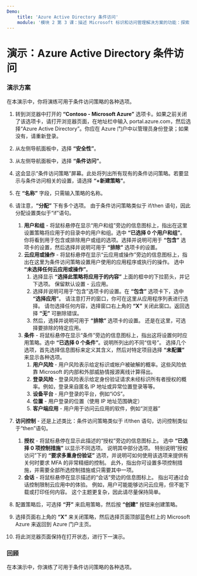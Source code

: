 ```yaml
---
Demo:
    title: 'Azure Active Directory 条件访问'
    module: '模块 2 第 3 课：描述 Microsoft 标识和访问管理解决方案的功能：探索 Azure AD 的访问管理功能'
---
```



# 演示：Azure Active Directory 条件访问

### 演示方案
在本演示中，你将演练可用于条件访问策略的各种选项。

1. 转到浏览器中打开的 **“Contoso - Microsoft Azure”** 选项卡。如果之前关闭了该选项卡，请打开浏览器页面，在地址栏中输入 portal.azure.com，然后选择“Azure Active Directory”。你应在 Azure 门户中以管理员身份登录；如果没有，请重新登录。

1. 从左侧导航面板中，选择 **“安全性”**。

1. 从左侧导航面板中，选择 **“条件访问”**。

1. 这会显示“条件访问策略”屏幕。此处将列出所有现有的条件访问策略。若要显示与条件访问相关的设置，请选择 **“+新建策略”**。

1. 在 **“名称”** 字段，只需输入策略的名称。

1. 请注意，**“分配”** 下有多个选项。  由于条件访问策略类似于 if/then 语句，因此分配设置类似于“if”语句。
    1. **用户和组** - 将鼠标悬停在显示“用户和组”旁边的信息图标上，指出在这里设置策略将应用于的目录中的用户和组。选中 **“已选择 0 个用户和组”**。  你将看到用于包含或排除用户或组的选项。选择并说明可用于 **“包含”** 选项卡的设置，然后选择并说明可用于 **“排除”** 选项卡的设置。
    1. **云应用或操作** - 将鼠标悬停在显示“云应用或操作”旁边的信息图标上，指出在这里为条件访问策略设置用户使用的应用程序或执行的操作。  选中 **“未选择任何云应用或操作”**。
        1. 选择显示 **“选择此策略将应用于的内容”** 上面的框中的下拉箭头，并记下选项。  保留默认设置 - 云应用。
        1. 选择并说明可用于“包含”选项卡的设置。在 **“包含”** 选项卡下，选中 **“选择应用”**。  请注意打开的窗口，你可在这里从应用程序列表进行选择。  请勿选择任何内容，选择窗口右上角的 **“X”** 关闭此窗口。返回选择 **“无”** 可删除错误。
        1. 然后，选择并说明可用于 **“排除”** 选项卡的设置。  还是在这里，可选择要排除的特定应用。
    1. **条件** - 将鼠标悬停在显示“条件”旁边的信息图标上，指出这将设置何时应用策略。选中 **“已选择 0 个条件”**。说明所列出的不同“信号”。   选择几个选项，首先选择信息图标来定义其含义，然后对特定项目选择 **“未配置”** 来显示各种选项。
        1. **用户风险** - 用户风险表示给定标识或帐户被破解的概率。这些风险依靠 Microsoft 的内部和外部威胁情报源离线计算得出。
        1. **登录风险** - 登录风险表示给定身份验证请求未经标识所有者授权的概率。例如，登录来自匿名 IP 地址或异常位置登录等等。
        1. **设备平台** - 用户登录的平台，例如“iOS”。
        1. **位置** - 用户登录的位置（使用 IP 地址范围确定）
        1. **客户端应用** - 用户用于访问云应用的软件，例如“浏览器”

1. **访问控制** - 还是上述类比：条件访问策略类似于 if/then 语句，访问控制类似于“then”语句。
    1. **授权** - 将鼠标悬停在显示此描述的“授权”旁边的信息图标上。  选中 **“已选择 0 项控制措施”** 以显示不同选项。  说明其中部分选项。  特别说明“授权访问”下的 **“要求多重身份验证”** 选项，并说明可如何使用该选项来提供有关何时要求 MFA 的非常精细的控制。   此外，指出你可设置多项控制措施，并需要全部所选控制措施或只需要其中一项。
    1. **会话** - 将鼠标悬停在显示描述的“会话”旁边的信息图标上。  指出可通过会话控制限制云应用中的体验。  例如，用户可能能够访问云应用，但不能下载或打印任何内容。  这个主题更复杂，因此请尽量保持简单。

1. 配置策略后，可选择 **“开”** 来启用策略，然后按 **“创建”** 按钮来创建策略。

1. 选择页面右上角的 **“X”** 来关闭策略，然后选择页面顶部蓝色栏上的 Microsoft Azure 来返回到 Azure 门户主页。

1. 将此浏览器页面保持在打开状态，进行下一演示。

### 回顾

在本演示中，你演练了可用于条件访问策略的各种选项。
